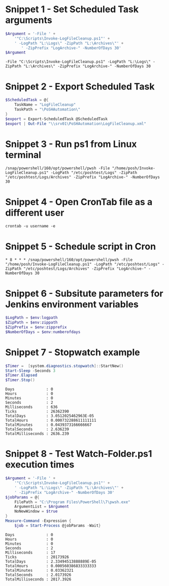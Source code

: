 # Snippet 1 - Set Scheduled Task arguments
```powershell
$Argument = '-File ' +
    '"C:\Scripts\Invoke-LogFileCleanup.ps1"' +
    ' -LogPath "L:\Logs\" -ZipPath "L:\Archives\"' +
	   ' -ZipPrefix "LogArchive-" -NumberOfDays 30'
$Argument
```
```
-File "C:\Scripts\Invoke-LogFileCleanup.ps1" -LogPath "L:\Logs\" -ZipPath "L:\Archives\" -ZipPrefix "LogArchive-" -NumberOfDays 30
```

# Snippet 2 - Export Scheduled Task
```powershell
$ScheduledTask = @{
    TaskName = "LogFileCleanup"
    TaskPath = "\PoSHAutomation\"
}
$export = Export-ScheduledTask @ScheduledTask
$export | Out-File "\\srv01\PoSHAutomation\LogFileCleanup.xml"
```

# Snippet 3 - Run ps1 from Linux terminal
```shell
/snap/powershell/160/opt/powershell/pwsh -File "/home/posh/Invoke-LogFileCleanup.ps1" -LogPath "/etc/poshtest/Logs" -ZipPath "/etc/poshtest/Logs/Archives" -ZipPrefix "LogArchive-" -NumberOfDays 30
```

# Snippet 4 - Open CronTab file as a different user
```shell
crontab -u username -e
```

# Snippet 5 - Schedule script in Cron
```shell
* 8 * * * /snap/powershell/160/opt/powershell/pwsh -File "/home/posh/Invoke-LogFileCleanup.ps1" -LogPath "/etc/poshtest/Logs" -ZipPath "/etc/poshtest/Logs/Archives" -ZipPrefix "LogArchive-" -NumberOfDays 30
```

# Snippet 6 - Subsitute parameters for Jenkins environment variables
```powershell
$LogPath = $env:logpath
$ZipPath = $env:zippath
$ZipPrefix = $env:zipprefix
$NumberOfDays = $env:numberofdays
```

# Snippet 7 - Stopwatch example
```powershell
$Timer =  [system.diagnostics.stopwatch]::StartNew()
Start-Sleep -Seconds 3
$Timer.Elapsed
$Timer.Stop()
```
```
Days              : 0
Hours             : 0
Minutes           : 0
Seconds           : 2
Milliseconds      : 636
Ticks             : 26362390
TotalDays         : 3.0512025462963E-05
TotalHours        : 0.000732288611111111
TotalMinutes      : 0.0439373166666667
TotalSeconds      : 2.636239
TotalMilliseconds : 2636.239
```

# Snippet 8 - Test Watch-Folder.ps1 execution times
```powershell
$Argument = '-File ' +
    '"C:\Scripts\Invoke-LogFileCleanup.ps1"' +
    ' -LogPath "L:\Logs\" -ZipPath "L:\Archives\"' +
    ' -ZipPrefix "LogArchive-" -NumberOfDays 30'
$jobParams = @{
    FilePath = "C:\Program Files\PowerShell\7\pwsh.exe"
    ArgumentList = $Argument
    NoNewWindow = $true
}
Measure-Command -Expression {
    $job = Start-Process @jobParams -Wait}
```
```
Days              : 0
Hours             : 0
Minutes           : 0
Seconds           : 2
Milliseconds      : 17
Ticks             : 20173926
TotalDays         : 2.33494513888889E-05
TotalHours        : 0.000560386833333333
TotalMinutes      : 0.03362321
TotalSeconds      : 2.0173926
TotalMilliseconds : 2017.3926
```

